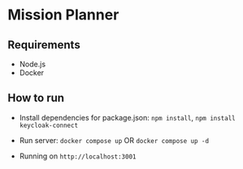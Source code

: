 # Mission Planner

## Requirements
* Node.js
* Docker

## How to run
* Install dependencies for package.json:
    `npm install`, `npm install keycloak-connect`
* Run server:
    `docker compose up` OR `docker compose up -d`

* Running on `http://localhost:3001`


